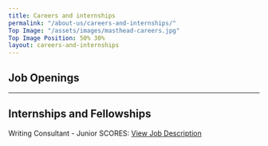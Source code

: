 ```yaml
---
title: Careers and internships
permalink: "/about-us/careers-and-internships/"
Top Image: "/assets/images/masthead-careers.jpg"
Top Image Position: 50% 30%
layout: careers-and-internships
---
```


## Job Openings

<script src='https://www.workable.com/assets/embed.js' type='text/javascript'></script>
<script type='text/javascript' charset='utf-8'>
whr(document).ready(function(){
whr_embed(508866, {detail: 'titles', base: 'jobs', zoom: 'state', grouping: 'none'});
});
</script>
<div id="whr_embed_hook"></div>

---

## Internships and Fellowships

Writing Consultant - Junior SCORES: [View Job Description](/uploads/Junior%20SCORES%20Writing%20Pilot%20RFP%20(1).pdf)